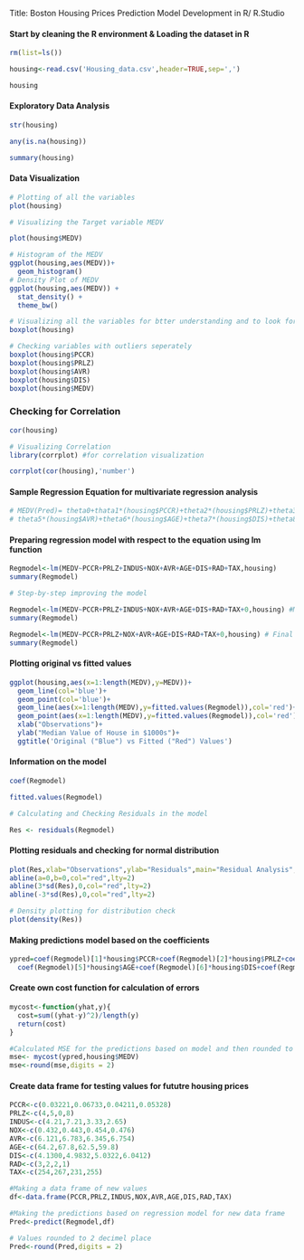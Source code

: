  Title: Boston Housing Prices Prediction Model Development in R/ R.Studio

#### Start by cleaning the R environment & Loading the dataset in R

```R
rm(list=ls()) 

housing<-read.csv('Housing_data.csv',header=TRUE,sep=',')

housing 

```

#### Exploratory Data Analysis
```R
str(housing)

any(is.na(housing))

summary(housing)
```
#### Data Visualization 
```R
# Plotting of all the variables 
plot(housing)

# Visualizing the Target variable MEDV

plot(housing$MEDV)

# Histogram of the MEDV
ggplot(housing,aes(MEDV))+
  geom_histogram()
# Density Plot of MEDV
ggplot(housing,aes(MEDV)) +
  stat_density() + 
  theme_bw()

# Visualizing all the variables for btter understanding and to look for outliers
boxplot(housing)

# Checking variables with outliers seperately 
boxplot(housing$PCCR)
boxplot(housing$PRLZ)
boxplot(housing$AVR)
boxplot(housing$DIS)
boxplot(housing$MEDV)
```
### Checking for Correlation 
```R
cor(housing)

# Visualizing Correlation 
library(corrplot) #for correlation visualization 

corrplot(cor(housing),'number')
```
#### Sample Regression Equation for multivariate regression analysis 
```R
# MEDV(Pred)= theta0+thata1*(housing$PCCR)+theta2*(housing$PRLZ)+theta3*(housing$INDUS)+theta4*(housing$NOX)+
# theta5*(housing$AVR)+theta6*(housing$AGE)+theta7*(housing$DIS)+theta8*(housing$RAD)+theta9*(housing$TAX)
```
#### Preparing regression model with respect to the equation using lm function 
```R
Regmodel<-lm(MEDV~PCCR+PRLZ+INDUS+NOX+AVR+AGE+DIS+RAD+TAX,housing)
summary(Regmodel)

# Step-by-step improving the model 

Regmodel<-lm(MEDV~PCCR+PRLZ+INDUS+NOX+AVR+AGE+DIS+RAD+TAX+0,housing) #Model with intercept removed 
summary(Regmodel)

Regmodel<-lm(MEDV~PCCR+PRLZ+NOX+AVR+AGE+DIS+RAD+TAX+0,housing) # Final Model with intercept & INDUS removed 
summary(Regmodel)
```
#### Plotting original vs fitted values
```R
ggplot(housing,aes(x=1:length(MEDV),y=MEDV))+
  geom_line(col='blue')+
  geom_point(col='blue')+
  geom_line(aes(x=1:length(MEDV),y=fitted.values(Regmodel)),col='red')+
  geom_point(aes(x=1:length(MEDV),y=fitted.values(Regmodel)),col='red')+
  xlab("Observations")+ 
  ylab("Median Value of House in $1000s")+
  ggtitle('Original ("Blue") vs Fitted ("Red") Values')
```
#### Information on the model
```R
coef(Regmodel)

fitted.values(Regmodel)

# Calculating and Checking Residuals in the model

Res <- residuals(Regmodel)
```
#### Plotting residuals and checking for normal distribution 
```R
plot(Res,xlab="Observations",ylab="Residuals",main="Residual Analysis",col="blue",pch=16,ylim=c(-20,20))
abline(a=0,b=0,col="red",lty=2)
abline(3*sd(Res),0,col="red",lty=2)
abline(-3*sd(Res),0,col="red",lty=2)

# Density plotting for distribution check
plot(density(Res))
```


#### Making predictions model based on the coefficients 
```R
ypred=coef(Regmodel)[1]*housing$PCCR+coef(Regmodel)[2]*housing$PRLZ+coef(Regmodel)[3]*housing$NOX+coef(Regmodel)[4]*housing$AVR+
  coef(Regmodel)[5]*housing$AGE+coef(Regmodel)[6]*housing$DIS+coef(Regmodel)[7]*housing$RAD+coef(Regmodel)[8]*housing$TAX
```

#### Create own cost function for calculation of errors
```R
mycost<-function(yhat,y){
  cost=sum((yhat-y)^2)/length(y)
  return(cost)
}

#Calculated MSE for the predictions based on model and then rounded to 2 decimel points
mse<- mycost(ypred,housing$MEDV)
mse<-round(mse,digits = 2)
```

#### Create data frame for testing values for fututre housing prices
```R
PCCR<-c(0.03221,0.06733,0.04211,0.05328)
PRLZ<-c(4,5,0,8)
INDUS<-c(4.21,7.21,3.33,2.65)
NOX<-c(0.432,0.443,0.454,0.476)
AVR<-c(6.121,6.783,6.345,6.754)
AGE<-c(64.2,67.8,62.5,59.8)
DIS<-c(4.1300,4.9832,5.0322,6.0412)
RAD<-c(3,2,2,1)
TAX<-c(254,267,231,255)

#Making a data frame of new values 
df<-data.frame(PCCR,PRLZ,INDUS,NOX,AVR,AGE,DIS,RAD,TAX)

#Making the predictions based on regression model for new data frame 
Pred<-predict(Regmodel,df)

# Values rounded to 2 decimel place
Pred<-round(Pred,digits = 2)
```
